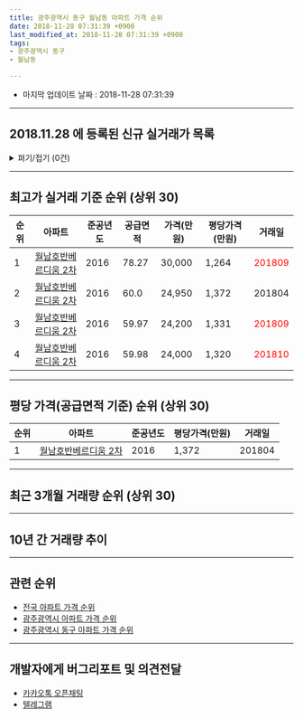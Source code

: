 ```yaml
---
title: 광주광역시 동구 월남동 아파트 가격 순위
date: 2018-11-28 07:31:39 +0900
last_modified_at: 2018-11-28 07:31:39 +0900
tags:
- 광주광역시 동구
- 월남동

---
```


* 마지막 업데이트 날짜 : 2018-11-28 07:31:39

---

## 2018.11.28 에 등록된 신규 실거래가 목록

<details>
<summary>펴기/접기 (0건)</summary>
<div markdown="1">

|아파트|준공년도|공급면적|가격(만원)|평당가격(만원)|거래일|
|---|---|---|---|---|---|
|없음||||||


</div>
</details>

---

## 최고가 실거래 기준 순위 (상위 30)


|순위|아파트|준공년도|공급면적|가격(만원)|평당가격(만원)|거래일|
|---|---|---|---|---|---|---|
|1|[월남호반베르디움 2차](https://search.naver.com/search.naver?query=%EA%B4%91%EC%A3%BC%EA%B4%91%EC%97%AD%EC%8B%9C+%EB%8F%99%EA%B5%AC+%EC%9B%94%EB%82%A8%EB%8F%99+%EC%9B%94%EB%82%A8%ED%98%B8%EB%B0%98%EB%B2%A0%EB%A5%B4%EB%94%94%EC%9B%80+2%EC%B0%A8)|2016|78.27|30,000|1,264|<span style="color:red">201809</span>|
|2|[월남호반베르디움 2차](https://search.naver.com/search.naver?query=%EA%B4%91%EC%A3%BC%EA%B4%91%EC%97%AD%EC%8B%9C+%EB%8F%99%EA%B5%AC+%EC%9B%94%EB%82%A8%EB%8F%99+%EC%9B%94%EB%82%A8%ED%98%B8%EB%B0%98%EB%B2%A0%EB%A5%B4%EB%94%94%EC%9B%80+2%EC%B0%A8)|2016|60.0|24,950|1,372|201804|
|3|[월남호반베르디움 2차](https://search.naver.com/search.naver?query=%EA%B4%91%EC%A3%BC%EA%B4%91%EC%97%AD%EC%8B%9C+%EB%8F%99%EA%B5%AC+%EC%9B%94%EB%82%A8%EB%8F%99+%EC%9B%94%EB%82%A8%ED%98%B8%EB%B0%98%EB%B2%A0%EB%A5%B4%EB%94%94%EC%9B%80+2%EC%B0%A8)|2016|59.97|24,200|1,331|<span style="color:red">201809</span>|
|4|[월남호반베르디움 2차](https://search.naver.com/search.naver?query=%EA%B4%91%EC%A3%BC%EA%B4%91%EC%97%AD%EC%8B%9C+%EB%8F%99%EA%B5%AC+%EC%9B%94%EB%82%A8%EB%8F%99+%EC%9B%94%EB%82%A8%ED%98%B8%EB%B0%98%EB%B2%A0%EB%A5%B4%EB%94%94%EC%9B%80+2%EC%B0%A8)|2016|59.98|24,000|1,320|<span style="color:red">201810</span>|


---

## 평당 가격(공급면적 기준) 순위 (상위 30)


|순위|아파트|준공년도|평당가격(만원)|거래일|
|---|---|---|---|---|
|1|[월남호반베르디움 2차](https://search.naver.com/search.naver?query=%EA%B4%91%EC%A3%BC%EA%B4%91%EC%97%AD%EC%8B%9C+%EB%8F%99%EA%B5%AC+%EC%9B%94%EB%82%A8%EB%8F%99+%EC%9B%94%EB%82%A8%ED%98%B8%EB%B0%98%EB%B2%A0%EB%A5%B4%EB%94%94%EC%9B%80+2%EC%B0%A8)|2016|1,372|201804|


---

## 최근 3개월 거래량 순위 (상위 30)


<div style="width:100%;">
    <canvas id="deal_count_ranking" height="250"></canvas>
</div>


<script>
new Chart(document.getElementById("deal_count_ranking"), {
    type: 'horizontalBar',
    data: {
        labels: ['월남호반베르디움 2차'],
        datasets: [{
            label: '실거래 수',
            data: [26],
            borderColor: "rgba(255, 0, 128, 1)",
            backgroundColor: "rgba(255, 0, 128, 0.5)",
            fill: false,
        }]
    },
    options: {
        responsive: true,
        title: {
            display: true,
            text: '최근 3개월 거래량 순위'
        },
        tooltips: {
            mode: 'index',
            intersect: false,
            callbacks: {
                title: function(tooltipItems, data) {
                    return "실거래 수:";
                },
                label: function(tooltipItem, data) {
                    return data.labels[tooltipItem.index] + ": " + tooltipItem.xLabel;
                }
            }
        },
        hover: {
            mode: 'nearest',
            intersect: true
        },
        scales: {
            xAxes: [{
                display: true,
                scaleLabel: {
                    display: true,
                    labelString: '실거래 수'
                },
                ticks: {
                    suggestedMin: 0,
                }
            }],
            yAxes: [{
                display: true,
                ticks: {
                    autoSkip: false,
                    callback: function(value, index, values) {
                        if (value.length > 15)
                            return value.substr(0, 13) + "...";
                        else
                            return value;
                    }
                },
                scaleLabel: {
                    display: false,
                }
            }]
        }
    }
});

</script>


---

## 10년 간 거래량 추이


<div style="width:100%;">
    <canvas id="deal_progress" height="250"></canvas>
</div>

<script>
new Chart(document.getElementById("deal_progress"), {
    type: 'line',
    data: {
        labels: ['200811','200812','200901','200902','200903','200904','200905','200906','200907','200908','200909','200910','200911','200912','201001','201002','201003','201004','201005','201006','201007','201008','201009','201010','201011','201012','201101','201102','201103','201104','201105','201106','201107','201108','201109','201110','201111','201112','201201','201202','201203','201204','201205','201206','201207','201208','201209','201210','201211','201212','201301','201302','201303','201304','201305','201306','201307','201308','201309','201310','201311','201312','201401','201402','201403','201404','201405','201406','201407','201408','201409','201410','201411','201412','201501','201502','201503','201504','201505','201506','201507','201508','201509','201510','201511','201512','201601','201602','201603','201604','201605','201606','201607','201608','201609','201610','201611','201612','201701','201702','201703','201704','201705','201706','201707','201708','201709','201710','201711','201712','201801','201802','201803','201804','201805','201806','201807','201808','201809','201810','201811'],
        datasets: [{
            label: '실거래 수',
            pointRadius: 1,
            data: [0, 0, 0, 0, 0, 0, 0, 0, 0, 0, 0, 0, 0, 0, 0, 0, 0, 0, 0, 0, 0, 0, 0, 0, 0, 0, 0, 0, 0, 0, 0, 0, 0, 0, 0, 0, 0, 0, 0, 0, 0, 0, 0, 0, 0, 0, 0, 0, 0, 0, 0, 0, 0, 0, 0, 0, 0, 0, 0, 0, 0, 0, 0, 0, 0, 0, 0, 0, 0, 0, 0, 0, 0, 0, 0, 0, 0, 0, 0, 0, 0, 0, 0, 0, 0, 0, 0, 0, 0, 0, 0, 0, 1, 2, 1, 0, 0, 0, 0, 0, 1, 0, 3, 1, 2, 3, 5, 2, 2, 2, 7, 2, 4, 9, 3, 9, 9, 14, 13, 12, 1],
            borderColor: "rgba(255, 201, 14, 1)",
            backgroundColor: "rgba(255, 201, 14, 0.5)",
            fill: true,
        }]
    },
    options: {
        responsive: true,
        title: {
            display: true,
            text: '10년간 거래량 추이'
        },
        tooltips: {
            mode: 'index',
            intersect: false,
        },
        hover: {
            mode: 'nearest',
            intersect: true
        },
        scales: {
            xAxes: [{
                display: true,
                scaleLabel: {
                    display: true,
                    labelString: '년/월'
                }
            }],
            yAxes: [{
                display: true,
                ticks: {
                    suggestedMin: 0,
                },
                scaleLabel: {
                    display: true,
                    labelString: '실거래 수'
                }
            }]
        }
    }
});

</script>


---

## 관련 순위

- [전국 아파트 가격 순위](https://inasie.github.io/apt-ranking/전국)
- [광주광역시 아파트 가격 순위](https://inasie.github.io/apt-ranking/광주광역시)
- [광주광역시 동구 아파트 가격 순위](https://inasie.github.io/apt-ranking/광주광역시-동구)


---

## 개발자에게 버그리포트 및 의견전달

- [카카오톡 오픈채팅](https://open.kakao.com/o/gLJUAP4)
- [텔레그램](https://t.me/inasie)

